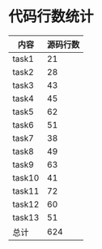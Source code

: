 # **代码行数统计**

| 内容  | 源码行数 |
| ----- | -------- |
| task1 | 21 |
| task2 | 28 |
| task3 | 43 |
| task4 | 45 |
| task5 | 62 |
| task6 | 51 |
| task7 | 38 |
| task8 | 49 |
| task9 | 63 |
| task10 | 41 |
| task11 | 72 |
| task12 | 60 |
| task13 | 51 |
| 总计 | 624 |

